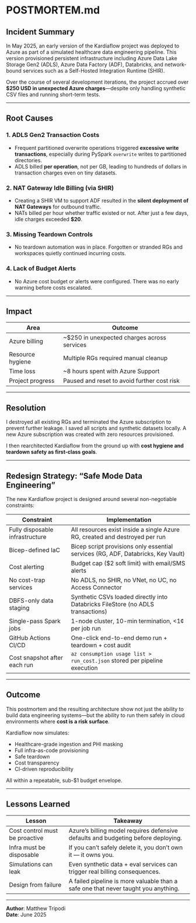 # POSTMORTEM.md

## Incident Summary

In May 2025, an early version of the Kardiaflow project was deployed to Azure as part of a simulated healthcare data engineering pipeline. This version provisioned persistent infrastructure including Azure Data Lake Storage Gen2 (ADLS), Azure Data Factory (ADF), Databricks, and network-bound services such as a Self-Hosted Integration Runtime (SHIR). 

Over the course of several development iterations, the project accrued over **$250 USD in unexpected Azure charges**—despite only handling synthetic CSV files and running short-term tests.

---

## Root Causes

### 1. ADLS Gen2 Transaction Costs
- Frequent partitioned overwrite operations triggered **excessive write transactions**, especially during PySpark `overwrite` writes to partitioned directories.
- ADLS billed **per operation**, not per GB, leading to hundreds of dollars in transaction charges even on tiny 
  datasets.

### 2. NAT Gateway Idle Billing (via SHIR)
- Creating a SHIR VM to support ADF resulted in the **silent deployment of NAT Gateways** for outbound traffic.
- NATs billed per hour whether traffic existed or not. After just a few days, idle charges exceeded **$20**.

### 3. Missing Teardown Controls
- No teardown automation was in place. Forgotten or stranded RGs and workspaces quietly continued incurring costs.

### 4. Lack of Budget Alerts
- No Azure cost budget or alerts were configured. There was no early warning before costs escalated.

---

## Impact

| Area                  | Outcome                                     |
|-----------------------|---------------------------------------------|
| Azure billing         | ~$250 in unexpected charges across services |
| Resource hygiene      | Multiple RGs required manual cleanup        |
| Time loss             | ~8 hours spent with Azure Support           |
| Project progress      | Paused and reset to avoid further cost risk |

---

## Resolution

I destroyed all existing RGs and terminated the Azure subscription to prevent further leakage. I saved all scripts and synthetic datasets locally. A new Azure subscription was created with zero resources provisioned.

I then rearchitected Kardiaflow from the ground up with **cost hygiene and teardown safety as first-class goals**.

---

## Redesign Strategy: “Safe Mode Data Engineering”

The new Kardiaflow project is designed around several non-negotiable constraints:

| Constraint                        | Implementation                                                                 |
|----------------------------------|--------------------------------------------------------------------------------|
| Fully disposable infrastructure  | All resources exist inside a single Azure RG, created and destroyed per run    |
| Bicep-defined IaC                | Bicep script provisions only essential services (RG, ADF, Databricks, Key Vault)|
| Cost alerting                    | Budget cap ($2 soft limit) with email/SMS alerts                              |
| No cost-trap services            | No ADLS, no SHIR, no VNet, no UC, no Access Connector                          |
| DBFS-only data staging           | Synthetic CSVs loaded directly into Databricks FileStore (no ADLS transactions)|
| Single-pass Spark jobs           | 1-node cluster, 10-min termination, <1¢ per job run                            |
| GitHub Actions CI/CD             | One-click end-to-end demo run + teardown + cost audit                         |
| Cost snapshot after each run     | `az consumption usage list > run_cost.json` stored per pipeline execution     |

---

## Outcome

This postmortem and the resulting architecture show not just the ability to build data engineering systems—but the ability to run them safely in cloud environments where **cost is a risk surface**.

Kardiaflow now simulates:
- Healthcare-grade ingestion and PHI masking
- Full infra-as-code provisioning
- Safe teardown
- Cost transparency
- CI-driven reproducibility

All within a repeatable, sub-$1 budget envelope.

---

## Lessons Learned

| Lesson | Takeaway |
|--------|----------|
| Cost control must be proactive | Azure’s billing model requires defensive defaults and budgeting before deploying. |
| Infra must be disposable | If you can’t safely delete it, you don’t own it — it owns you. |
| Simulations can leak | Even synthetic data + eval services can trigger real billing consequences. |
| Design from failure | A failed pipeline is more valuable than a safe one that never taught you anything. |

---

**Author**: Matthew Tripodi  
**Date**: June 2025  

